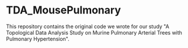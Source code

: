 # TDA_MousePulmonary
This repository contains the original code we wrote for our study "A Topological Data Analysis Study on Murine Pulmonary Arterial Trees with Pulmonary Hypertension".
